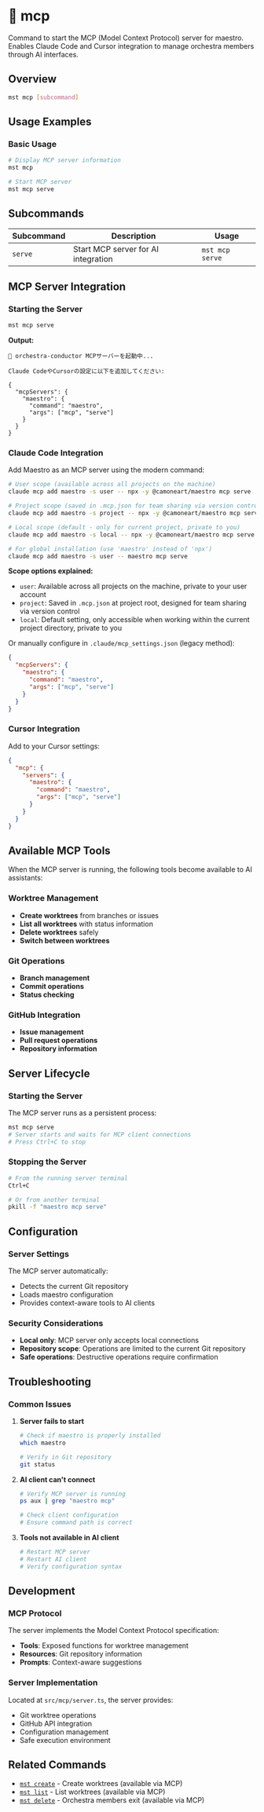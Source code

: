 # 🔸 mcp

Command to start the MCP (Model Context Protocol) server for maestro. Enables Claude Code and Cursor integration to manage orchestra members through AI interfaces.

## Overview

```bash
mst mcp [subcommand]
```

## Usage Examples

### Basic Usage

```bash
# Display MCP server information
mst mcp

# Start MCP server
mst mcp serve
```

## Subcommands

| Subcommand | Description | Usage |
|------------|-------------|-------|
| `serve` | Start MCP server for AI integration | `mst mcp serve` |

## MCP Server Integration

### Starting the Server

```bash
mst mcp serve
```

**Output:**
```
🎼 orchestra-conductor MCPサーバーを起動中...

Claude CodeやCursorの設定に以下を追加してください:

{
  "mcpServers": {
    "maestro": {
      "command": "maestro",
      "args": ["mcp", "serve"]
    }
  }
}
```

### Claude Code Integration

Add Maestro as an MCP server using the modern command:

```bash
# User scope (available across all projects on the machine)
claude mcp add maestro -s user -- npx -y @camoneart/maestro mcp serve

# Project scope (saved in .mcp.json for team sharing via version control)
claude mcp add maestro -s project -- npx -y @camoneart/maestro mcp serve

# Local scope (default - only for current project, private to you)
claude mcp add maestro -s local -- npx -y @camoneart/maestro mcp serve

# For global installation (use 'maestro' instead of 'npx')
claude mcp add maestro -s user -- maestro mcp serve
```

**Scope options explained:**
- `user`: Available across all projects on the machine, private to your user account
- `project`: Saved in `.mcp.json` at project root, designed for team sharing via version control
- `local`: Default setting, only accessible when working within the current project directory, private to you

Or manually configure in `.claude/mcp_settings.json` (legacy method):

```json
{
  "mcpServers": {
    "maestro": {
      "command": "maestro",
      "args": ["mcp", "serve"]
    }
  }
}
```

### Cursor Integration

Add to your Cursor settings:

```json
{
  "mcp": {
    "servers": {
      "maestro": {
        "command": "maestro",
        "args": ["mcp", "serve"]
      }
    }
  }
}
```

## Available MCP Tools

When the MCP server is running, the following tools become available to AI assistants:

### Worktree Management
- **Create worktrees** from branches or issues
- **List all worktrees** with status information
- **Delete worktrees** safely
- **Switch between worktrees**

### Git Operations
- **Branch management**
- **Commit operations**
- **Status checking**

### GitHub Integration
- **Issue management**
- **Pull request operations**
- **Repository information**

## Server Lifecycle

### Starting the Server

The MCP server runs as a persistent process:

```bash
mst mcp serve
# Server starts and waits for MCP client connections
# Press Ctrl+C to stop
```

### Stopping the Server

```bash
# From the running server terminal
Ctrl+C

# Or from another terminal
pkill -f "maestro mcp serve"
```

## Configuration

### Server Settings

The MCP server automatically:
- Detects the current Git repository
- Loads maestro configuration
- Provides context-aware tools to AI clients

### Security Considerations

- **Local only**: MCP server only accepts local connections
- **Repository scope**: Operations are limited to the current Git repository
- **Safe operations**: Destructive operations require confirmation

## Troubleshooting

### Common Issues

1. **Server fails to start**
   ```bash
   # Check if maestro is properly installed
   which maestro
   
   # Verify in Git repository
   git status
   ```

2. **AI client can't connect**
   ```bash
   # Verify MCP server is running
   ps aux | grep "maestro mcp"
   
   # Check client configuration
   # Ensure command path is correct
   ```

3. **Tools not available in AI client**
   ```bash
   # Restart MCP server
   # Restart AI client
   # Verify configuration syntax
   ```

## Development

### MCP Protocol

The server implements the Model Context Protocol specification:
- **Tools**: Exposed functions for worktree management
- **Resources**: Git repository information
- **Prompts**: Context-aware suggestions

### Server Implementation

Located at `src/mcp/server.ts`, the server provides:
- Git worktree operations
- GitHub API integration
- Configuration management
- Safe execution environment

## Related Commands

- [`mst create`](./create.md) - Create worktrees (available via MCP)
- [`mst list`](./list.md) - List worktrees (available via MCP)
- [`mst delete`](./delete.md) - Orchestra members exit (available via MCP)